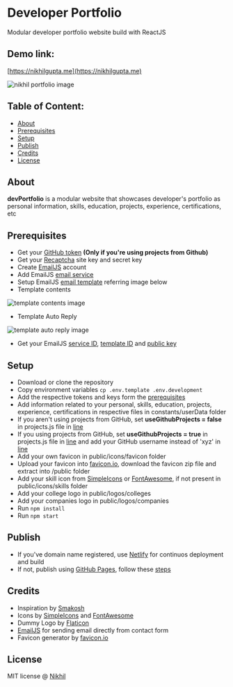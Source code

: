 # Developer Portfolio
Modular developer portfolio website build with ReactJS

## Demo link:
[https://nikhilgupta.me](https://nikhilgupta.me)

![nikhil portfolio image](https://github.com/nguptaa183/devPortfolio/assets/22504975/b17d0b79-609f-4600-952e-3c5de8acd825)

## Table of Content:
- [About](#about)
- [Prerequisites](#prerequisites)
- [Setup](#setup)
- [Publish](#publish)
- [Credits](#credits)
- [License](#license)

## About
**devPortfolio** is a modular website that showcases developer's portfolio as personal information, skills, education, projects, experience, certifications, etc

## Prerequisites
- Get your [GitHub token](https://github.com/settings/tokens/new?scopes=repo&description=devPortfolio) **(Only if you're using projects from Github)**
- Get your [Recaptcha](https://www.google.com/recaptcha/admin) site key and secret key
- Create [EmailJS](https://dashboard.emailjs.com/sign-up) account
- Add EmailJS [email service](https://www.emailjs.com/docs/tutorial/adding-email-service/)
- Setup EmailJS [email template](https://www.emailjs.com/docs/tutorial/adding-email-service/) referring image below
- Template contents

![template contents image](https://github.com/nguptaa183/devPortfolio/assets/22504975/c3de12f1-28da-437c-a9a9-46b7259757ae)

- Template Auto Reply

![template auto reply image](https://github.com/nguptaa183/devPortfolio/assets/22504975/2afeaf84-d32d-4c03-92fd-eaf2f03208a0)

- Get your EmailJS [service ID](https://dashboard.emailjs.com/admin), [template ID](https://dashboard.emailjs.com/admin/templates) and [public key](https://dashboard.emailjs.com/admin/account)

## Setup
- Download or clone the repository
- Copy environment variables `cp .env.template .env.development`
- Add the respective tokens and keys form the [prerequisites](#prerequisites)
- Add information related to your personal, skills, education, projects, experience, certifications in respective files in constants/userData folder
- If you aren't using projects from GitHub, set **useGithubProjects = false** in projects.js file in [line](https://github.com/nguptaa183/devPortfolio/blob/main/src/constants/userData/projects.js#LL2C34-L2C39)
- If you using projects from GitHub, set **useGithubProjects = true** in projects.js file in [line](https://github.com/nguptaa183/devPortfolio/blob/main/src/constants/userData/projects.js#LL2C34-L2C39) and add your GitHub username instead of 'xyz' in [line](https://github.com/nguptaa183/devPortfolio/blob/main/src/constants/userData/projects.js#LL6C52-L6C55)
- Add your own favicon in public/icons/favicon folder
- Upload your favicon into [favicon.io](https://favicon.io/favicon-converter), download the favicon zip file and extract into /public folder
- Add your skill icon from [SimpleIcons](https://simpleicons.org) or [FontAwesome](https://fontawesome.com/search), if not present in public/icons/skills folder
- Add your college logo in public/logos/colleges
- Add your companies logo in public/logos/companies
- Run `npm install`
- Run `npm start`

## Publish
- If you've domain name registered, use [Netlify](https://www.netlify.com/) for continuos deployment and build
- If not, publish using [GitHub Pages](https://pages.github.com/), follow these [steps](https://github.com/gitname/react-gh-pages#3-install-the-gh-pages-npm-package)

## Credits
- Inspiration by [Smakosh](https://github.com/smakosh/gatsby-portfolio-dev)
- Icons by [SimpleIcons](https://simpleicons.org) and [FontAwesome](https://fontawesome.com/search)
- Dummy Logo by [Flaticon](https://www.flaticon.com/)
- [EmailJS](https://www.emailjs.com/) for sending email directly from contact form
- Favicon generator by [favicon.io](https://favicon.io/favicon-converter)

## License

MIT license @ [Nikhil](https://nikhilgupta.me)
